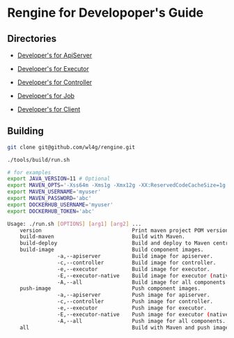 # Rengine for Developoper's Guide

## Directories

- [Developer's for ApiServer](./devel-apiserver.md)

- [Developer's for Executor](./devel-executor.md)

- [Developer's for Controller](./devel-controller.md)

- [Developer's for Job](./devel-job.md)

- [Developer's for Client](./devel-client.md)

## Building

```bash
git clone git@github.com/wl4g/rengine.git

./tools/build/run.sh

# for examples
export JAVA_VERSION=11 # Optional
export MAVEN_OPTS='-Xss64m -Xms1g -Xmx12g -XX:ReservedCodeCacheSize=1g -Dorg.slf4j.simpleLogger.defaultLogLevel=WARN' # Optional
export MAVEN_USERNAME='myuser'
export MAVEN_PASSWORD='abc'
export DOCKERHUB_USERNAME='myuser'
export DOCKERHUB_TOKEN='abc'

Usage: ./run.sh [OPTIONS] [arg1] [arg2] ...
    version                             Print maven project POM version.
    build-maven                         Build with Maven.
    build-deploy                        Build and deploy to Maven central.
    build-image                         Build component images.
                -a,--apiserver          Build image for apiserver.
                -c,--controller         Build image for controller.
                -e,--executor           Build image for executor.
                -E,--executor-native    Build image for executor (native).
                -A,--all                Build image for all components.
    push-image                          Push component images.
                -a,--apiserver          Push image for apiserver.
                -c,--controller         Push image for controller.
                -e,--executor           Push image for executor.
                -E,--executor-native    Push image for executor (native).
                -A,--all                Push image for all components.
    all                                 Build with Maven and push images for all components.
```
